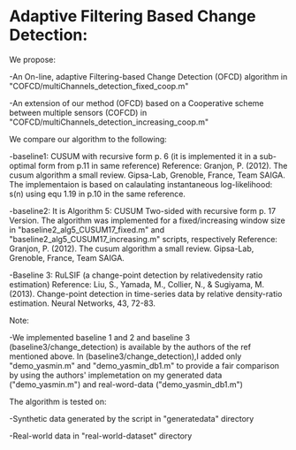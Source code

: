 # Adaptive Filtering Based Change Detection:

We propose:

-An On-line, adaptive Filtering-based Change Detection (OFCD) algorithm in "COFCD/multiChannels_detection_fixed_coop.m"

-An extension of our method (OFCD) based on a Cooperative scheme between multiple sensors (COFCD) in "COFCD/multiChannels_detection_increasing_coop.m"

We compare our algorithm to the following:

-baseline1: CUSUM with recursive form p. 6 (it is implemented it in a sub-optimal form from p.11 in same reference)
Reference: Granjon, P. (2012). The cusum algorithm a small review. Gipsa-Lab, Grenoble, France, Team SAIGA.
The implementaion is based on calaulating instantaneous log-likelihood: s(n) using equ 1.19 in p.10 in the same reference.

-baseline2: It is Algorithm 5: CUSUM Two-sided with recursive form p. 17 Version. The algorithm was implemented for a fixed/increasing window size in "baseline2_alg5_CUSUM17_fixed.m" and "baseline2_alg5_CUSUM17_increasing.m" scripts, respectively
Reference: Granjon, P. (2012). The cusum algorithm a small review. Gipsa-Lab, Grenoble, France, Team SAIGA.

-Baseline 3: RuLSIF (a change-point detection by relativedensity ratio estimation) 
Reference: Liu, S., Yamada, M., Collier, N., & Sugiyama, M. (2013). Change-point detection in time-series data by relative density-ratio estimation. Neural Networks, 43, 72-83.


Note: 

-We implemented baseline 1 and 2 and baseline 3 (baseline3/change_detection) is available by the authors of the ref mentioned above. In (baseline3/change_detection),I added only "demo_yasmin.m" and "demo_yasmin_db1.m" to provide a fair comparison by using the authors' implemetation on my generated data ("demo_yasmin.m") and real-word-data ("demo_yasmin_db1.m")

The algorithm is tested on:

-Synthetic data generated by the script in "generatedata" directory 

-Real-world data in "real-world-dataset" directory

